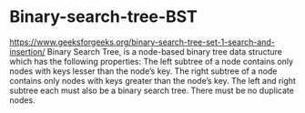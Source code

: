 # Binary-search-tree-BST
https://www.geeksforgeeks.org/binary-search-tree-set-1-search-and-insertion/
Binary Search Tree, is a node-based binary tree data structure which has the following properties:
The left subtree of a node contains only nodes with keys lesser than the node’s key.
The right subtree of a node contains only nodes with keys greater than the node’s key.
The left and right subtree each must also be a binary search tree.
There must be no duplicate nodes.
